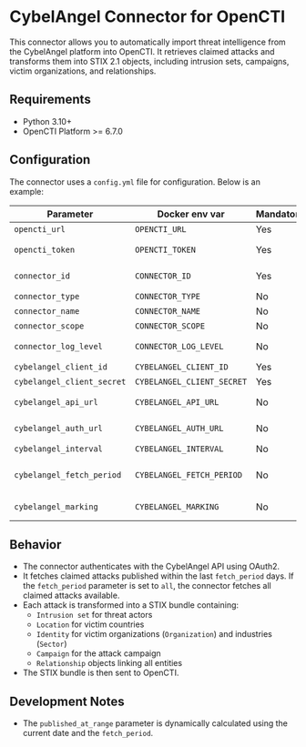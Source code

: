 # CybelAngel Connector for OpenCTI

This connector allows you to automatically import threat intelligence from the CybelAngel platform into OpenCTI. It retrieves claimed attacks and transforms them into STIX 2.1 objects, including intrusion sets, campaigns, victim organizations, and relationships.

## Requirements
- Python 3.10+
- OpenCTI Platform >= 6.7.0

## Configuration

The connector uses a `config.yml` file for configuration. Below is an example:

| Parameter                  | Docker env var             | Mandatory | Description                                                                                              |
|----------------------------|----------------------------|-----------|----------------------------------------------------------------------------------------------------------|
| `opencti_url`              | `OPENCTI_URL`              | Yes       | The URL of the OpenCTI platform.                                                                         |
| `opencti_token`            | `OPENCTI_TOKEN`            | Yes       | The user token configured in the OpenCTI platform.                                                       |
| `connector_id`             | `CONNECTOR_ID`             | Yes       | A valid arbitrary `UUIDv4` that must be unique for this connector.                                       |
| `connector_type`           | `CONNECTOR_TYPE`           | No        | `EXTERNAL_IMPORT`                                                                                        |
| `connector_name`           | `CONNECTOR_NAME`           | No        | Name of the connector, e.g., `CybelAngel`.                                                               |
| `connector_scope`          | `CONNECTOR_SCOPE`          | No        | Supported scope: `all`.                                                                                  |
| `connector_log_level`      | `CONNECTOR_LOG_LEVEL`      | No        | Log output for the connector. Defaults to `error`.                                                       |
| `cybelangel_client_id`     | `CYBELANGEL_CLIENT_ID`     | Yes       | The client ID provided by CybelAngel.                                                                    |
| `cybelangel_client_secret` | `CYBELANGEL_CLIENT_SECRET` | Yes       | The client secret provided by CybelAngel.                                                                |
| `cybelangel_api_url`       | `CYBELANGEL_API_URL`       | No        | Defaults to `https://api.cybelangel.com/v1`.                                                             |
| `cybelangel_auth_url`      | `CYBELANGEL_AUTH_URL`      | No        | Defaults to `https://auth.cybelangel.com/oauth/token`.                                                   |
| `cybelangel_interval`      | `CYBELANGEL_INTERVAL`      | No        | Run interval, in hours. Defaults to `1`.                                                                 |
| `cybelangel_fetch_period`  | `CYBELANGEL_FETCH_PERIOD`  | No        | Number of days to look back for claimed attacks. Defaults to `7`. Use `all` to retrieve all the elements |
| `cybelangel_marking`       | `CYBELANGEL_MARKING`       | No        | TLP marking to apply to created entities. Defaults to `TLP:AMBER+STRICT`.                                |

## Behavior

- The connector authenticates with the CybelAngel API using OAuth2.
- It fetches claimed attacks published within the last `fetch_period` days. If the `fetch_period` parameter is set to `all`, the connector fetches all claimed attacks available. 
- Each attack is transformed into a STIX bundle containing:
  - `Intrusion set` for threat actors
  - `Location` for victim countries
  - `Identity` for victim organizations (`Organization`) and industries (`Sector`)
  - `Campaign` for the attack campaign
  - `Relationship` objects linking all entities
- The STIX bundle is then sent to OpenCTI.

## Development Notes

- The `published_at_range` parameter is dynamically calculated using the current date and the `fetch_period`.